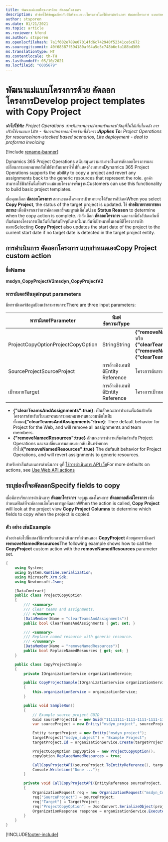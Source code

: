 ```yaml
---
title: พัฒนาแม่แบบโครงการด้วย คัดลอกโครงการ
description: หัวข้อนี้ให้ข้อมูลเกี่ยวกับวิธีสร้างแม่แบบโครงการโดยใช้การดำเนินการ คัดลอกโครงการ แบบกำหนดเอง
author: stsporen
ms.date: 01/21/2021
ms.topic: article
ms.reviewer: kfend
ms.author: stsporen
ms.openlocfilehash: 7a1f602e789e07014fd6c742940f52341ce6c672
ms.sourcegitcommit: 40f68387f594180af64a5e5c748b6efa188bd300
ms.translationtype: HT
ms.contentlocale: th-TH
ms.lasthandoff: 05/10/2021
ms.locfileid: "6005679"
---
```

# <a name="develop-project-templates-with-copy-project"></a><span data-ttu-id="76f32-103">พัฒนาแม่แบบโครงการด้วย คัดลอกโครงการ</span><span class="sxs-lookup"><span data-stu-id="76f32-103">Develop project templates with Copy Project</span></span>

<span data-ttu-id="76f32-104">_**นำไปใช้กับ:** Project Operations สำหรับสถานการณ์ตามทรัพยากร/วัสดุที่ไม่ได้เก็บในคลัง การปรับใช้งานแบบ Lite - จัดการกับการออกใบแจ้งหนี้ชั่วคราว_</span><span class="sxs-lookup"><span data-stu-id="76f32-104">_**Applies To:** Project Operations for resource/non-stocked based scenarios, Lite deployment - deal to proforma invoicing_</span></span>

[!include [rename-banner](~/includes/cc-data-platform-banner.md)]

<span data-ttu-id="76f32-105">Dynamics 365 Project Operations สนับสนุนความสามารถในการคัดลอกโครงการและเปลี่ยนการมอบหมายกลับไปยังทรัพยากรทั่วไปที่แสดงถึงบทบาท</span><span class="sxs-lookup"><span data-stu-id="76f32-105">Dynamics 365 Project Operations supports the ability to copy a project and revert any assignments back to the generic resources that represent the role.</span></span> <span data-ttu-id="76f32-106">ลูกค้าสามารถใช้ฟังก์ชันนี้เพื่อสร้างแม่แบบโครงการพื้นฐาน</span><span class="sxs-lookup"><span data-stu-id="76f32-106">Customers can use this functionality to build basic project templates.</span></span>

<span data-ttu-id="76f32-107">เมื่อคุณเลือก **คัดลอกโครงการ** สถานะของโครงการเป้าหมายจะได้รับการอัปเดต</span><span class="sxs-lookup"><span data-stu-id="76f32-107">When you select **Copy Project**, the status of the target project is updated.</span></span> <span data-ttu-id="76f32-108">ใช้ **คำอธิบายรายการของสถานะ** เพื่อพิจารณาว่าการคัดลอกเสร็จสมบูรณ์เมื่อใด</span><span class="sxs-lookup"><span data-stu-id="76f32-108">Use **Status Reason** to determine when the copy action is complete.</span></span> <span data-ttu-id="76f32-109">กำลังเลือก **คัดลอกโครงการ** นอกจากนี้ยังอัปเดตวันที่เริ่มต้นของโครงการเป็นวันที่เริ่มต้นปัจจุบันหากไม่พบวันที่เป้าหมายในเอนทิตีโครงการเป้าหมาย</span><span class="sxs-lookup"><span data-stu-id="76f32-109">Selecting **Copy Project** also updates the start date of the project to the current start date if no target date is detected in the target project entity.</span></span>

## <a name="copy-project-custom-action"></a><span data-ttu-id="76f32-110">การดำเนินการ คัดลอกโครงการ แบบกำหนดเอง</span><span class="sxs-lookup"><span data-stu-id="76f32-110">Copy Project custom action</span></span> 

### <a name="name"></a><span data-ttu-id="76f32-111">ชื่อ</span><span class="sxs-lookup"><span data-stu-id="76f32-111">Name</span></span> 

<span data-ttu-id="76f32-112">**msdyn_CopyProjectV2**</span><span class="sxs-lookup"><span data-stu-id="76f32-112">**msdyn_CopyProjectV2**</span></span>

### <a name="input-parameters"></a><span data-ttu-id="76f32-113">พารามิเตอร์อินพุต</span><span class="sxs-lookup"><span data-stu-id="76f32-113">Input parameters</span></span>
<span data-ttu-id="76f32-114">มีพารามิเตอร์ข้อมูลป้อนเข้าสามรายการ:</span><span class="sxs-lookup"><span data-stu-id="76f32-114">There are three input parameters:</span></span>

| <span data-ttu-id="76f32-115">พารามิเตอร์</span><span class="sxs-lookup"><span data-stu-id="76f32-115">Parameter</span></span>          | <span data-ttu-id="76f32-116">พิมพ์ข้อความ</span><span class="sxs-lookup"><span data-stu-id="76f32-116">Type</span></span>   | <span data-ttu-id="76f32-117">มูลค่า</span><span class="sxs-lookup"><span data-stu-id="76f32-117">Values</span></span>                                                   | 
|--------------------|--------|----------------------------------------------------------|
| <span data-ttu-id="76f32-118">ProjectCopyOption</span><span class="sxs-lookup"><span data-stu-id="76f32-118">ProjectCopyOption</span></span>  | <span data-ttu-id="76f32-119">String</span><span class="sxs-lookup"><span data-stu-id="76f32-119">String</span></span> | <span data-ttu-id="76f32-120">**{"removeNamedResources":true}** หรือ **{"clearTeamsAndAssignments":true}**</span><span class="sxs-lookup"><span data-stu-id="76f32-120">**{"removeNamedResources":true}** or **{"clearTeamsAndAssignments":true}**</span></span> |
| <span data-ttu-id="76f32-121">SourceProject</span><span class="sxs-lookup"><span data-stu-id="76f32-121">SourceProject</span></span>      | <span data-ttu-id="76f32-122">การอ้างอิงเอนทิตี</span><span class="sxs-lookup"><span data-stu-id="76f32-122">Entity Reference</span></span> | <span data-ttu-id="76f32-123">โครงการต้นทาง</span><span class="sxs-lookup"><span data-stu-id="76f32-123">Source Project</span></span> |
| <span data-ttu-id="76f32-124">เป้าหมาย</span><span class="sxs-lookup"><span data-stu-id="76f32-124">Target</span></span>             | <span data-ttu-id="76f32-125">การอ้างอิงเอนทิตี</span><span class="sxs-lookup"><span data-stu-id="76f32-125">Entity Reference</span></span> | <span data-ttu-id="76f32-126">โครงการเป้าหมาย</span><span class="sxs-lookup"><span data-stu-id="76f32-126">Target Project</span></span> |


- <span data-ttu-id="76f32-127">**{"clearTeamsAndAssignments":true}**: เป็นลักษณะการทำงานเริ่มต้นสำหรับโครงการสำหรับเว็บและจะลบการมอบหมายงานและสมาชิกในทีมทั้งหมด</span><span class="sxs-lookup"><span data-stu-id="76f32-127">**{"clearTeamsAndAssignments":true}**: Thee default behavior for Project for the Web, and will remove all assignments and team members.</span></span>
- <span data-ttu-id="76f32-128">**{"removeNamedResources":true}** ลักษณะการทำงานเริ่มต้นสำหรับ Project Operations และจะเปลี่ยนการมอบหมายกลับเป็นทรัพยากรทั่วไป</span><span class="sxs-lookup"><span data-stu-id="76f32-128">**{"removeNamedResources":true}** The default behavior for Project Operations, and will revert assignments to generic resources.</span></span>

<span data-ttu-id="76f32-129">สำหรับค่าเริ่มต้นบนการดำเนินการ ดูที่ [ใช้การดำเนินการ API เว็บ](/powerapps/developer/common-data-service/webapi/use-web-api-actions)</span><span class="sxs-lookup"><span data-stu-id="76f32-129">For more defaults on actions, see [Use Web API actions](/powerapps/developer/common-data-service/webapi/use-web-api-actions)</span></span>

## <a name="specify-fields-to-copy"></a><span data-ttu-id="76f32-130">ระบุช่องที่จะคัดลอก</span><span class="sxs-lookup"><span data-stu-id="76f32-130">Specify fields to copy</span></span> 
<span data-ttu-id="76f32-131">เมื่อมีการเรียกการดำเนินการ **คัดลอกโครงการ** จะดูมุมมองโครงการ **คัดลอกคอลัมน์โครงการ** เพื่อกำหนดฟิลด์ที่จะคัดลอกเมื่อโครงการถูกคัดลอก</span><span class="sxs-lookup"><span data-stu-id="76f32-131">When the action is called, **Copy Project** will look at the project view **Copy Project Columns** to determine which fields to copy when the project is copied.</span></span>


### <a name="example"></a><span data-ttu-id="76f32-132">ตัว อย่าง เช่น</span><span class="sxs-lookup"><span data-stu-id="76f32-132">Example</span></span>
<span data-ttu-id="76f32-133">ตัวอย่างต่อไปนี้แสดงวิธีการเรียกการดำเนินการที่กำหนดเอง **CopyProject** ด้วยชุดพารามิเตอร์ **removeNamedResources**</span><span class="sxs-lookup"><span data-stu-id="76f32-133">The following example shows how to call the **CopyProject** custom action with the **removeNamedResources** parameter set.</span></span>
```C#
{
    using System;
    using System.Runtime.Serialization;
    using Microsoft.Xrm.Sdk;
    using Newtonsoft.Json;

    [DataContract]
    public class ProjectCopyOption
    {
        /// <summary>
        /// Clear teams and assignments.
        /// </summary>
        [DataMember(Name = "clearTeamsAndAssignments")]
        public bool ClearTeamsAndAssignments { get; set; }

        /// <summary>
        /// Replace named resource with generic resource.
        /// </summary>
        [DataMember(Name = "removeNamedResources")]
        public bool ReplaceNamedResources { get; set; }
    }

    public class CopyProjectSample
    {
        private IOrganizationService organizationService;

        public CopyProjectSample(IOrganizationService organizationService)
        {
            this.organizationService = organizationService;
        }

        public void SampleRun()
        {
            // Example source project GUID
            Guid sourceProjectId = new Guid("11111111-1111-1111-1111-111111111111");
            var sourceProject = new Entity("msdyn_project", sourceProjectId);

            Entity targetProject = new Entity("msdyn_project");
            targetProject["msdyn_subject"] = "Example Project";
            targetProject.Id = organizationService.Create(targetProject);

            ProjectCopyOption copyOption = new ProjectCopyOption();
            copyOption.ReplaceNamedResources = true;

            CallCopyProjectAPI(sourceProject.ToEntityReference(), targetProject.ToEntityReference(), copyOption);
            Console.WriteLine("Done ...");
        }

        private void CallCopyProjectAPI(EntityReference sourceProject, EntityReference TargetProject, ProjectCopyOption projectCopyOption)
        {
            OrganizationRequest req = new OrganizationRequest("msdyn_CopyProjectV2");
            req["SourceProject"] = sourceProject;
            req["Target"] = TargetProject;
            req["ProjectCopyOption"] = JsonConvert.SerializeObject(projectCopyOption);
            OrganizationResponse response = organizationService.Execute(req);
        }
    }
}
```


[!INCLUDE[footer-include](../includes/footer-banner.md)]